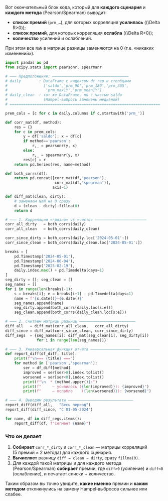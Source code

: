 Вот окончательный блок кода, который для **каждого сценария** и **каждого метода** (Pearson/Spearman) выводит:

- **список премий** (`prm_…`), для которых корреляция **усилилась** (\(\Delta R>0\));  
- **список премий**, для которых корреляция **ослабла** (\(\Delta R<0\));  
- **количество** усилений и ослаблений.  

При этом все `NaN` в матрице разницы заменяются на 0 (т.е. «никаких изменений»).  

```python
import pandas as pd
from scipy.stats import pearsonr, spearmanr

# ——— Предположения: ——————————————————————————————————
# daily        : DataFrame с индексом dt_rep и столбцами
#                ['saldo','prm_90','prm_180','prm_365',
#                 'prm_max1Y','prm_mean1Y']
# daily_clean  : тот же DataFrame, но с чистым saldo
#                (Hampel‑выбросы заменены медианой)
# ===================================================================

prem_cols = [c for c in daily.columns if c.startswith('prm_')]

def corr_mat(df, method):
    res = {}
    for c in prem_cols:
        y = df['saldo']; x = df[c]
        if method=='pearson':
            r,_ = pearsonr(y, x)
        else:
            r,_ = spearmanr(y, x)
        res[c] = r
    return pd.Series(res, name=method)

def both_corrs(df):
    return pd.concat([corr_mat(df,'pearson'),
                      corr_mat(df,'spearman')],
                     axis=1)

def diff_mat(clean, dirty):
    # заменяем NaN на 0 сразу
    d = (clean - dirty).fillna(0)
    return d

# ——— 1. Корреляции «грязно» vs «чисто» ———————————————————————
corr_all_dirty   = both_corrs(daily)
corr_all_clean   = both_corrs(daily_clean)

corr_since_dirty = both_corrs(daily.loc['2024-05-01':])
corr_since_clean = both_corrs(daily_clean.loc['2024-05-01':])

breaks = [
    pd.Timestamp('2024-05-01'),
    pd.Timestamp('2024-06-04'),
    pd.Timestamp('2025-02-19'),
    daily.index.max() + pd.Timedelta(days=1)
]
seg_dirty = []; seg_clean = []
seg_names = []
for i in range(len(breaks)-1):
    s = breaks[i]; e = breaks[i+1] - pd.Timedelta(days=1)
    name = f'{s.date()}–{e.date()}'
    seg_names.append(name)
    seg_dirty.append(both_corrs(daily.loc[s:e]))
    seg_clean.append(both_corrs(daily_clean.loc[s:e]))

# ——— 2. Считаем матрицы разницы —————————————————————————
diff_all   = diff_mat(corr_all_clean,   corr_all_dirty)
diff_since = diff_mat(corr_since_clean, corr_since_dirty)
diff_segs  = {seg_names[i]: diff_mat(seg_clean[i], seg_dirty[i])
              for i in range(len(seg_names))}

# ——— 3. Универсальная функция отчёта ——————————————————————
def report_diff(df_diff, title):
    print(f"\n=== {title} ===")
    for method in ['pearson','spearman']:
        ser = df_diff[method]
        improved = ser[ser>0].index.tolist()
        worsened = ser[ser<0].index.tolist()
        print(f"\n  * {method.upper()}:")
        print(f"     – усилилось ({len(improved)}): {improved}")
        print(f"     – ослабло    ({len(worsened)}): {worsened}")

# ——— 4. Выводим результаты —————————————————————————————
report_diff(diff_all,   "Весь период")
report_diff(diff_since, "С 01-05-2024")

for name, df in diff_segs.items():
    report_diff(df, f"Сегмент {name}")
```

### Что он делает

1. **Собирает** `corr_*_dirty` и `corr_*_clean` — матрицы корреляций (5 премий × 2 метода) для каждого сценария.  
2. **Вычисляет** разницу `diff = clean − dirty`, сразу `fillna(0)`.  
3. Для каждой такой матрицы и для каждого метода (Pearson/Spearman) **собирает** премии, где `diff>0` (усиление) и `diff<0` (ослабление), и печатает списки + количество.  

Таким образом вы точно увидите, **какие именно** премии и **каким методом** откликнулись на замену Hampel‑выбросов сильнее или слабее.
